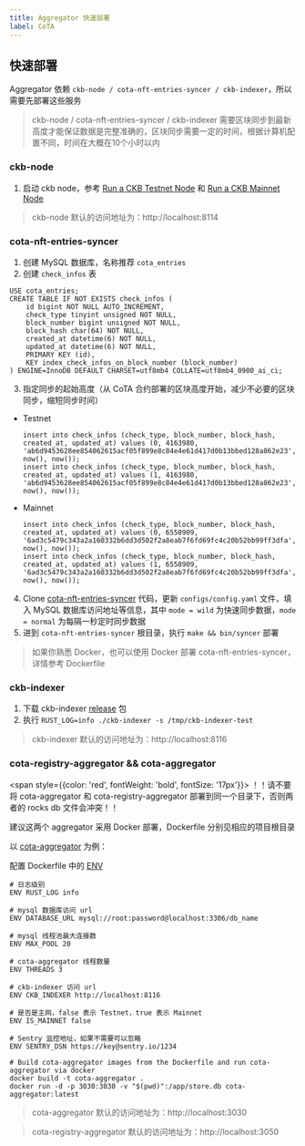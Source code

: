 ```yaml
---
title: Aggregator 快速部署
label: CoTA
---
```


## 快速部署

Aggregator 依赖 `ckb-node / cota-nft-entries-syncer / ckb-indexer`，所以需要先部署这些服务

>  ckb-node / cota-nft-entries-syncer / ckb-indexer 需要区块同步到最新高度才能保证数据是完整准确的，区块同步需要一定的时间，根据计算机配置不同，时间在大概在10个小时以内

### ckb-node

1. 启动 ckb node，参考 [Run a CKB Testnet Node](https://docs.nervos.org/docs/basics/guides/testnet) 和 [Run a CKB Mainnet Node](https://docs.nervos.org/docs/basics/guides/mainnet)

> ckb-node 默认的访问地址为：http://localhost:8114

### cota-nft-entries-syncer

1. 创建 MySQL 数据库，名称推荐 `cota_entries`
2. 创建 `check_infos` 表
  ```
  USE cota_entries;
  CREATE TABLE IF NOT EXISTS check_infos (
      id bigint NOT NULL AUTO_INCREMENT,
      check_type tinyint unsigned NOT NULL,
      block_number bigint unsigned NOT NULL,
      block_hash char(64) NOT NULL,
      created_at datetime(6) NOT NULL,
      updated_at datetime(6) NOT NULL,
      PRIMARY KEY (id),
      KEY index_check_infos_on_block_number (block_number)
  ) ENGINE=InnoDB DEFAULT CHARSET=utf8mb4 COLLATE=utf8mb4_0900_ai_ci;
  ```
3. 指定同步的起始高度（从 CoTA 合约部署的区块高度开始，减少不必要的区块同步，缩短同步时间）
  - Testnet
    ```
    insert into check_infos (check_type, block_number, block_hash, created_at, updated_at) values (0, 4163980, 'ab6d9453628ee854062615acf05f899e8c84e4e61d417d0b13bbed128a862e23', now(), now());
    insert into check_infos (check_type, block_number, block_hash, created_at, updated_at) values (1, 4163980, 'ab6d9453628ee854062615acf05f899e8c84e4e61d417d0b13bbed128a862e23', now(), now());
    ```
  - Mainnet
    ```
    insert into check_infos (check_type, block_number, block_hash, created_at, updated_at) values (0, 6558909, '6ad3c5479c343a2a160332b6dd3d502f2a8eab7f6fd69fc4c20b52bb99ff3dfa', now(), now());
    insert into check_infos (check_type, block_number, block_hash, created_at, updated_at) values (1, 6558909, '6ad3c5479c343a2a160332b6dd3d502f2a8eab7f6fd69fc4c20b52bb99ff3dfa', now(), now());
    ```
4. Clone [cota-nft-entries-syncer](https://github.com/nervina-labs/cota-nft-entries-syncer) 代码，更新 `configs/config.yaml` 文件，填入 MySQL 数据库访问地址等信息，其中 `mode = wild` 为快速同步数据，`mode = normal` 为每隔一秒定时同步数据
5. 进到 `cota-nft-entries-syncer` 根目录，执行 `make && bin/syncer` 部署

> 如果你熟悉 Docker，也可以使用 Docker 部署 cota-nft-entries-syncer，详情参考 Dockerfile

### ckb-indexer

1. 下载 ckb-indexer [release](https://github.com/nervosnetwork/ckb-indexer/releases) 包
2. 执行 `RUST_LOG=info ./ckb-indexer -s /tmp/ckb-indexer-test`

> ckb-indexer 默认的访问地址为：http://localhost:8116

### cota-registry-aggregator && cota-aggregator

<span style={{color: 'red', fontWeight: 'bold', fontSize: '17px'}}> ！！请不要将 cota-aggregator 和 cota-registry-aggregator 部署到同一个目录下，否则两者的 rocks db 文件会冲突！！</span>

建议这两个 aggregator 采用 Docker 部署，Dockerfile 分别见相应的项目根目录

以 [cota-aggregator](https://github.com/nervina-labs/cota-aggregator) 为例： 

配置 Dockerfile 中的 [ENV](https://github.com/nervina-labs/cota-aggregator/blob/develop/Dockerfile#L30-L36)

```
# 日志级别
ENV RUST_LOG info

# mysql 数据库访问 url
ENV DATABASE_URL mysql://root:password@localhost:3306/db_name

# mysql 线程池最大连接数
ENV MAX_POOL 20

# cota-aggregator 线程数量
ENV THREADS 3

# ckb-indexer 访问 url
ENV CKB_INDEXER http://localhost:8116

# 是否是主网，false 表示 Testnet，true 表示 Mainnet
ENV IS_MAINNET false

# Sentry 监控地址，如果不需要可以忽略
ENV SENTRY_DSN https://key@sentry.io/1234
```

```
# Build cota-aggregator images from the Dockerfile and run cota-aggregator via docker
docker build -t cota-aggregator .
docker run -d -p 3030:3030 -v "$(pwd)":/app/store.db cota-aggregator:latest
```

> cota-aggregator 默认的访问地址为：http://localhost:3030

> cota-registry-aggregator 默认的访问地址为：http://localhost:3050
